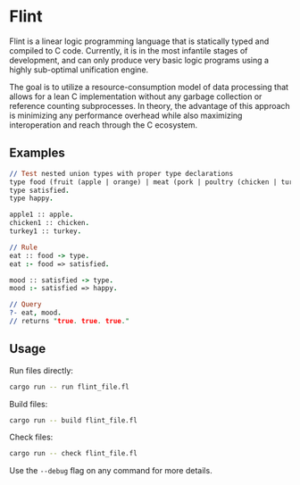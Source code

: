# Flint

Flint is a linear logic programming language that is statically typed and compiled to C code.
Currently, it is in the most infantile stages of development, and can only produce very basic logic programs using a highly sub-optimal unification engine.

The goal is to utilize a resource-consumption model of data processing that allows for a lean C implementation without any garbage collection or reference counting subprocesses. In theory, the advantage of this approach is minimizing any performance overhead while also maximizing interoperation and reach through the C ecosystem.

## Examples

```prolog
// Test nested union types with proper type declarations
type food (fruit (apple | orange) | meat (pork | poultry (chicken | turkey))).
type satisfied.
type happy.

apple1 :: apple.
chicken1 :: chicken.
turkey1 :: turkey.

// Rule
eat :: food -> type.
eat :- food => satisfied.

mood :: satisfied -> type.
mood :- satisfied => happy.

// Query
?- eat, mood.
// returns "true. true. true."
```

## Usage
Run files directly:
```bash
cargo run -- run flint_file.fl
```
Build files:
```bash
cargo run -- build flint_file.fl
```
Check files:
```bash
cargo run -- check flint_file.fl
```
Use the `--debug` flag on any command for more details.